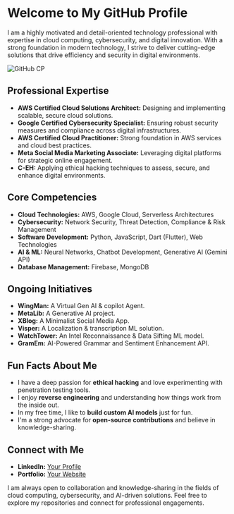 # Welcome to My GitHub Profile

I am a highly motivated and detail-oriented technology professional with expertise in cloud computing, cybersecurity, and digital innovation. With a strong foundation in modern technology, I strive to deliver cutting-edge solutions that drive efficiency and security in digital environments.


![GitHub CP](https://github.com/user-attachments/assets/e4156d4a-d473-4837-9fd3-156ebb975122)


## Professional Expertise
- **AWS Certified Cloud Solutions Architect:** Designing and implementing scalable, secure cloud solutions.
- **Google Certified Cybersecurity Specialist:** Ensuring robust security measures and compliance across digital infrastructures.
- **AWS Certified Cloud Practitioner:** Strong foundation in AWS services and cloud best practices.
- **Meta Social Media Marketing Associate:** Leveraging digital platforms for strategic online engagement.
- **C-EH:** Applying ethical hacking techniques to assess, secure, and enhance digital environments.

## Core Competencies
- **Cloud Technologies:** AWS, Google Cloud, Serverless Architectures
- **Cybersecurity:** Network Security, Threat Detection, Compliance & Risk Management
- **Software Development:** Python, JavaScript, Dart (Flutter), Web Technologies
- **AI & ML:** Neural Networks, Chatbot Development, Generative AI (Gemini API)
- **Database Management:** Firebase, MongoDB

## Ongoing Initiatives
- **WingMan:** A Virtual Gen AI & copilot Agent.
- **MetaLib:** A Generative AI project.
- **XBlog:** A Minimalist Social Media App.
- **Visper:** A Localization & transcription ML solution.
- **WatchTower:** An Intel Reconnaissance & Data Sifting ML model.
- **GramEm:** AI-Powered Grammar and Sentiment Enhancement API.

## Fun Facts About Me
- I have a deep passion for **ethical hacking** and love experimenting with penetration testing tools.
- I enjoy **reverse engineering** and understanding how things work from the inside out.
- In my free time, I like to **build custom AI models** just for fun.
- I'm a strong advocate for **open-source contributions** and believe in knowledge-sharing.

## Connect with Me
- **LinkedIn:** [Your Profile](https://www.linkedin.com/in/sakaeth-ram-82614731b/)
- **Portfolio:** [Your Website](https://sakaethram.framer.website)

I am always open to collaboration and knowledge-sharing in the fields of cloud computing, cybersecurity, and AI-driven solutions. Feel free to explore my repositories and connect for professional engagements.
